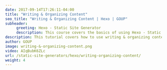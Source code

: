 ```yaml
---
date: 2017-09-14T17:26:11-04:00
title: "Writing & Organizing Content"
seo_title: "Writing & Organizing Content | Hexo | GOUP"
subheader:
     greeting: Hexo - Static Site Generator
     description: This course covers the basics of using Hexo - Static Site Generator. Work your way through the articles and we'll teach you everything you need to know to create a professional and scalable website or blog!
description: This tutorial covers how to use writing & organizing content in Hexo -  Static Site Generator.
author: GOUP
image: writing-&-organizing-content.png
video: AIqBubK6ZLc
url: /static-site-generators/hexo/writing-organizing-content/
weight: 4
---
```

